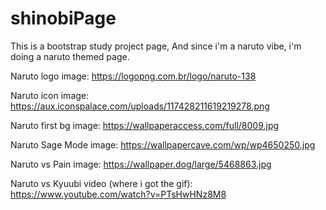 # shinobiPage
This is a bootstrap study project page,
And since i'm a naruto vibe, i'm doing a naruto themed page.

Naruto logo image:
https://logopng.com.br/logo/naruto-138

Naruto icon image:
https://aux.iconspalace.com/uploads/117428211619219278.png

Naruto first bg image:
https://wallpaperaccess.com/full/8009.jpg

Naruto Sage Mode image:
https://wallpapercave.com/wp/wp4650250.jpg

Naruto vs Pain image:
https://wallpaper.dog/large/5468863.jpg


Naruto vs Kyuubi video (where i got the gif):
https://www.youtube.com/watch?v=PTsHwHNz8M8
